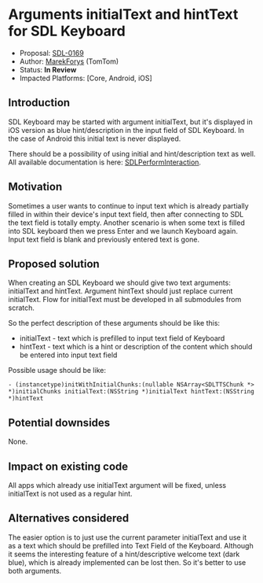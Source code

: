 # Arguments initialText and hintText for SDL Keyboard

* Proposal: [SDL-0169](0169-initial-and-hint-text-for-keyboard.md)
* Author: [MarekForys](https://github.com/mforys) (TomTom)
* Status: **In Review**
* Impacted Platforms: [Core, Android, iOS]


## Introduction

SDL Keyboard may be started with argument initialText, but it's displayed in iOS version as blue hint/description in the input field of SDL Keyboard. In the case of Android this initial text is never displayed.

There should be a possibility of using initial and hint/description text as well.
All available documentation is here: [SDLPerformInteraction](https://smartdevicelink.com/en/docs/iOS/master/Classes/SDLPerformInteraction/).


## Motivation

Sometimes a user wants to continue to input text which is already partially filled in within their device's input text field, then after connecting to SDL the text field is totally empty. Another scenario is when some text is filled into SDL keyboard then we press Enter and we launch Keyboard again. Input text field is blank and previously entered text is gone.


## Proposed solution

When creating an SDL Keyboard we should give two text arguments: initialText and hintText. Argument hintText should just replace current initialText. Flow for initialText must be developed in all submodules from scratch.

So the perfect description of these arguments should be like this:

* initialText - text which is prefilled to input text field of Keyboard
* hintText - text which is a hint or description of the content which should be entered into input text field

Possible usage should be like:

```objc
- (instancetype)initWithInitialChunks:(nullable NSArray<SDLTTSChunk *> *)initialChunks initialText:(NSString *)initialText hintText:(NSString *)hintText
```

## Potential downsides

None.


## Impact on existing code

All apps which already use initialText argument will be fixed, unless initialText is not used as a regular hint.


## Alternatives considered

The easier option is to just use the current parameter initialText and use it as a text which should be prefilled into Text Field of the Keyboard.
Although it seems the interesting feature of a hint/descriptive welcome text (dark blue), which is already implemented can be lost then.
So it's better to use both arguments.
